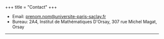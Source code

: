 +++
title = "Contact"
+++

* Email: [prenom.nom@universite-paris-saclay.fr](mailto:ewen.lallinec@universite-paris-saclay.fr)
* Bureau: 2A4, Institut de Mathématiques D'Orsay, 307 rue Michel Magat, Orsay

---
